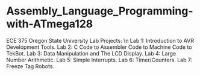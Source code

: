 # Assembly_Language_Programming-with-ATmega128

ECE 375 Oregon State University Lab Projects: \n
Lab 1: Introduction to AVR Development Tools.
Lab 2: C Code to Assembler Code to Machine Code to TekBot.
Lab 3: Data Manipulation and The LCD Display.
Lab 4: Large Number Arithmetic.
Lab 5: Simple Interrupts.
Lab 6: Timer/Counters.
Lab 7: Freeze Tag Robots.

